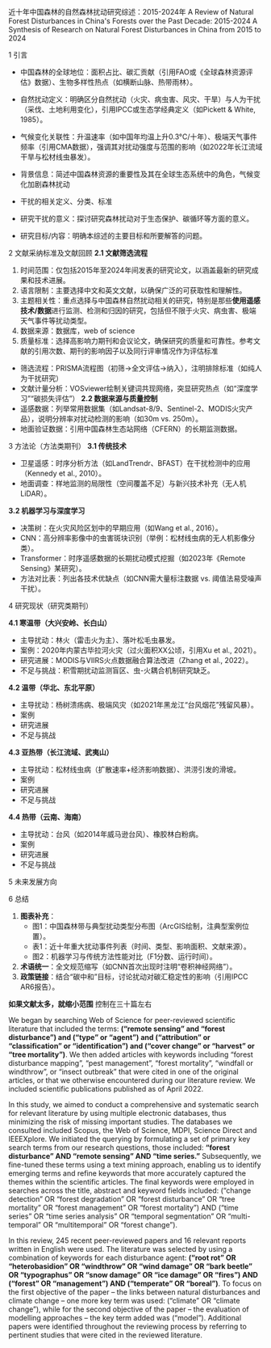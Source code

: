 

近十年中国森林的自然森林扰动研究综述：2015-2024年
A Review of Natural Forest Disturbances in China's Forests over the Past Decade: 2015-2024
A Synthesis of Research on Natural Forest Disturbances in China from 2015 to 2024

1 引言
- 中国森林的全球地位：面积占比、碳汇贡献（引用FAO或《全球森林资源评估》数据）、生物多样性热点（如横断山脉、热带雨林）。
- 自然扰动定义：明确区分自然扰动（火灾、病虫害、风灾、干旱）与人为干扰（采伐、土地利用变化），引用IPCC或生态学经典定义（如Pickett & White, 1985）。
- 气候变化关联性：升温速率（如中国年均温上升0.3°C/十年）、极端天气事件频率（引用CMA数据），强调其对扰动强度与范围的影响（如2022年长江流域干旱与松材线虫暴发）。

- 背景信息：简述中国森林资源的重要性及其在全球生态系统中的角色，气候变化加剧森林扰动
- 干扰的相关定义、分类、标准
- 研究干扰的意义：探讨研究森林扰动对于生态保护、碳循环等方面的意义。
- 研究目标/内容：明确本综述的主要目标和所要解答的问题。


2  文献采纳标准及文献回顾
**2.1 文献筛选流程**
1. 时间范围：仅包括2015年至2024年间发表的研究论文，以涵盖最新的研究成果和技术进展。
2. 语言限制：主要选择中文和英文文献，以确保广泛的可获取性和理解性。
3. 主题相关性：重点选择与中国森林自然扰动相关的研究，特别是那些**使用遥感技术/数据**进行监测、检测和归因的研究，包括但不限于火灾、病虫害、极端天气事件等扰动类型。
4. 数据来源：数据库，web of science
5. 质量标准：选择高影响力期刊和会议论文，确保研究的质量和可靠性。参考文献的引用次数、期刊的影响因子以及同行评审情况作为评估标准

- 筛选流程：PRISMA流程图（初筛→全文评估→纳入），注明排除标准（如纯人为干扰研究）
- 文献计量分析：VOSviewer绘制关键词共现网络，突显研究热点（如“深度学习”“碳损失评估”）
**2.2 数据来源与质量控制**
- 遥感数据：列举常用数据集（如Landsat-8/9、Sentinel-2、MODIS火灾产品），说明分辨率对扰动检测的影响（如30m vs. 250m）。
- 地面验证数据：引用中国森林生态站网络（CFERN）的长期监测数据。

3 方法论（方法类期刊）
**3.1 传统技术**
- 卫星遥感：时序分析方法（如LandTrendr、BFAST）在干扰检测中的应用（Kennedy et al., 2010）。
- 地面调查：样地监测的局限性（空间覆盖不足）与新兴技术补充（无人机LiDAR）。

**3.2 机器学习与深度学习**
- 决策树：在火灾风险区划中的早期应用（如Wang et al., 2016）。
- CNN：高分辨率影像中的虫害斑块识别（举例：松材线虫病的无人机影像分类）。
- Transformer：时序遥感数据的长期扰动模式挖掘（如2023年《Remote Sensing》某研究）。
- 方法对比表：列出各技术优缺点（如CNN需大量标注数据 vs. 阈值法易受噪声干扰）。


4 研究现状（研究类期刊）

**4.1 寒温带（大兴安岭、长白山）**

- 主导扰动：林火（雷击火为主）、落叶松毛虫暴发。
- 案例：2020年内蒙古毕拉河火灾（过火面积XX公顷，引用Xu et al., 2021）。
- 研究进展：MODIS与VIIRS火点数据融合算法改进（Zhang et al., 2022）。
- 不足与挑战：积雪期扰动监测盲区、虫-火耦合机制研究缺乏。

**4.2 温带（华北、东北平原）**

- 主导扰动：杨树溃疡病、极端风灾（如2021年黑龙江“台风烟花”残留风暴）。
- 案例
- 研究进展
- 不足与挑战

**4.3 亚热带（长江流域、武夷山）**
- 主导扰动：松材线虫病（扩散速率+经济影响数据）、洪涝引发的滑坡。
- 案例
- 研究进展
- 不足与挑战

**4.4 热带（云南、海南）**
- 主导扰动：台风（如2014年威马逊台风）、橡胶林白粉病。
- 案例
- 研究进展
- 不足与挑战

5 未来发展方向

6 总结

1. **图表补充**：
    - 图1：中国森林带与典型扰动类型分布图（ArcGIS绘制，注典型案例位置）。
    - 表1：近十年重大扰动事件列表（时间、类型、影响面积、文献来源）。
    - 图2：机器学习与传统方法性能对比（F1分数、运行时间）。
2. **术语统一**：全文规范缩写（如CNN首次出现时注明“卷积神经网络”）。
3. **政策链接**：结合“碳中和”目标，讨论扰动对碳汇稳定性的影响（引用IPCC AR6报告）。


**如果文献太多，就缩小范围**    控制在三十篇左右



We began by searching Web of Science for peer-reviewed scientific literature that included the terms: **(“remote sensing” and “forest disturbance”) and (“type” or “agent”) and (“attribution” or “classification” or “identification”) and (“cover change” or “harvest” or “tree mortality”)**. We then added articles with keywords including “forest disturbance mapping”, “pest management”, “forest mortality”, “windfall or windthrow”, or “insect outbreak” that were cited in one of the original articles, or that we otherwise encountered during our literature review. We included scientific publications published as of April 2022.

In this study, we aimed to conduct a comprehensive and systematic search for relevant literature by using multiple electronic databases, thus minimizing the risk of missing important studies. The databases we consulted included Scopus, the Web of Science, MDPI, Science Direct and IEEEXplore. We initiated the querying by formulating a set of primary key search terms from our research questions, those included: **“forest disturbance” AND “remote sensing” AND “time series.”** Subsequently, we fine-tuned these terms using a text mining approach, enabling us to identify emerging terms and refine keywords that more accurately captured the themes within the scientific articles. The final keywords were employed in searches across the title, abstract and keyword fields included: (“change detection” OR “forest degradation” OR “forest disturbance” OR “tree mortality” OR “forest management” OR “forest mortality”) AND (“time series” OR “time series analysis” OR “temporal segmentation” OR “multi-temporal” OR “multitemporal” OR “forest change”).

In this review, 245 recent peer-reviewed papers and 16 relevant reports written in English were used. The literature was selected by using a combination of keywords for each disturbance agent: **(“root rot” OR “heterobasidion” OR “windthrow” OR “wind damage” OR “bark beetle” OR “typographus” OR “snow damage” OR “ice damage” OR “fires”) AND (“forest” OR “management”) AND (“temperate” OR “boreal”)**. To focus on the first objective of the paper – the links between natural disturbances and climate change – one more key term was used: (“climate” OR “climate change”), while for the second objective of the paper – the evaluation of modelling approaches – the key term added was (“model”). Additional papers were identified throughout the reviewing process by referring to pertinent studies that were cited in the reviewed literature.